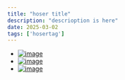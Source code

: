 ```yaml
---
title: "hoser title"
description: "descrioption is here"
date: 2025-03-02
tags: ['hosertag']
---
```



<ul class="gallery">
  <li>
      <a href="/assets/photos/mt_arthur_50.jpg" 
         class="glightbox" 
         data-gallery="gallery1"
         data-glightbox='description: You can set the position of the description'
         >
        <img src="/assets/photos/thumb/mt_arthur_50.jpg"
             alt="image"
             />
      </a>
  </li>

  <li>
  <a href="/assets/photos/mt_arthur_42.jpg" 
     class="glightbox" 
     data-gallery="gallery1">
    <img src="/assets/photos/thumb/mt_arthur_42.jpg"
         alt="image"
         />
  </a>
    </li>


  <li>
  <a href="/assets/photos/mt_arthur_53.jpg"
     class="glightbox" 
     data-gallery="gallery1">
    <img src="/assets/photos/thumb/mt_arthur_53.jpg"
         alt="image"
         />
  </a>
  </li>
</ul>


<script>
const lightbox = GLightbox({
loop: true
});
 </script>

